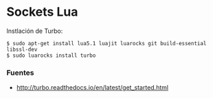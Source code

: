 # Sockets Lua

Instlación de Turbo:

    $ sudo apt-get install lua5.1 luajit luarocks git build-essential libssl-dev
    $ sudo luarocks install turbo

### Fuentes

+ http://turbo.readthedocs.io/en/latest/get_started.html
